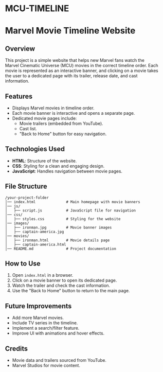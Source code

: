 # MCU-TIMELINE

# Marvel Movie Timeline Website

## Overview
This project is a simple website that helps new Marvel fans watch the Marvel Cinematic Universe (MCU) movies in the correct timeline order. Each movie is represented as an interactive banner, and clicking on a movie takes the user to a dedicated page with its trailer, release date, and cast information.

## Features
- Displays Marvel movies in timeline order.
- Each movie banner is interactive and opens a separate page.
- Dedicated movie pages include:
  - Movie trailers (embedded from YouTube).
  - Cast list.
  - "Back to Home" button for easy navigation.

## Technologies Used
- **HTML**: Structure of the website.
- **CSS**: Styling for a clean and engaging design.
- **JavaScript**: Handles navigation between movie pages.

## File Structure
```
/your-project-folder
│── index.html              # Main homepage with movie banners
│── js/
│   ├── script.js           # JavaScript file for navigation
│── css/
│   ├── styles.css          # Styling for the website
│── images/
│   ├── ironman.jpg         # Movie banner images
│   ├── captain-america.jpg
│── movies/
│   ├── ironman.html        # Movie details page
│   ├── captain-america.html
│── README.md               # Project documentation
```

## How to Use
1. Open `index.html` in a browser.
2. Click on a movie banner to open its dedicated page.
3. Watch the trailer and check the cast information.
4. Use the "Back to Home" button to return to the main page.

## Future Improvements
- Add more Marvel movies.
- Include TV series in the timeline.
- Implement a search/filter feature.
- Improve UI with animations and hover effects.

## Credits
- Movie data and trailers sourced from YouTube.
- Marvel Studios for movie content.


